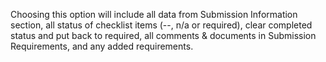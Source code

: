 Choosing this option will include all data from Submission Information section, all status of checklist items (--, n/a or required), clear completed status and put back to required, all comments & documents in Submission Requirements, and any added requirements.
